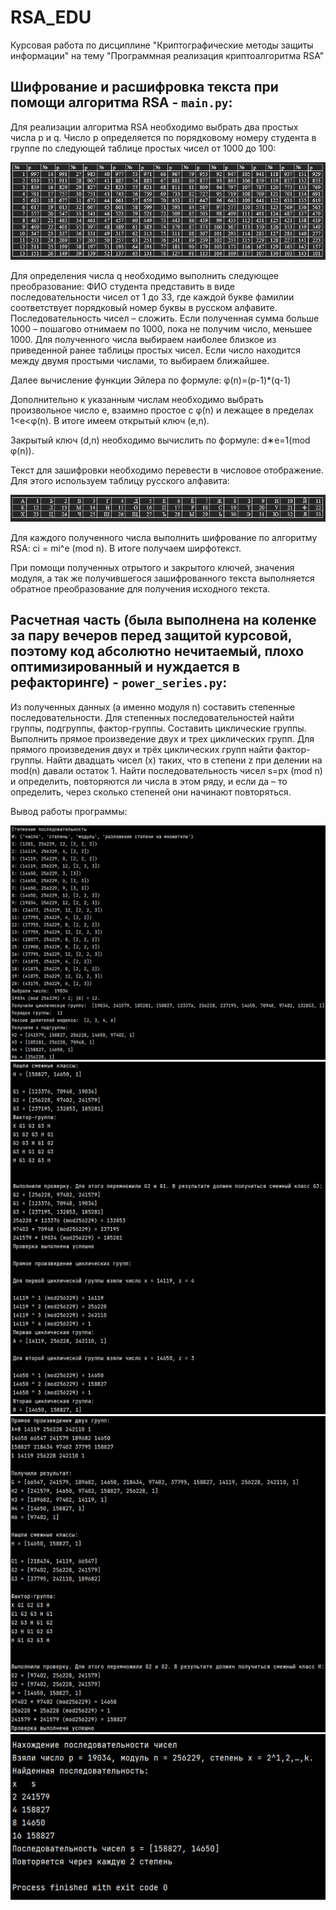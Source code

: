 # RSA_EDU
Курсовая работа по дисциплине "Криптографические методы защиты информации" на тему "Программная реализация криптоалгоритма RSA"


## Шифрование и расшифровка текста при помощи алгоритма RSA - `main.py`:


Для реализации алгоритма RSA необходимо выбрать два простых числа p и q. Число p определяется по порядковому номеру студента в группе по следующей таблице простых чисел от 1000 до 100:


![Image alt](https://github.com/paraleipsis/repo_images/raw/main/RSA_EDU/primes.png)


Для определения числа q необходимо выполнить следующее преобразование: ФИО студента представить в виде последовательности чисел от 1 до 33, где каждой букве фамилии соответствует порядковый номер буквы в русском алфавите. Последовательность чисел – сложить. Если полученная сумма больше 1000 – пошагово отнимаем по 1000, пока не получим число, меньшее 1000. Для полученного числа выбираем наиболее близкое из приведенной ранее таблицы простых чисел. Если число находится между двумя простыми числами, то выбираем ближайшее.


Далее вычисление функции Эйлера по формуле: φ(n)=(p-1)*(q-1)



Дополнительно к указанным числам необходимо выбрать произвольное число e, взаимно простое с φ(n) и лежащее в пределах 1<e<φ(n). В итоге имеем открытый ключ (e,n).


Закрытый ключ (d,n) необходимо вычислить по формуле: d∗e=1(mod φ(n)).


Текст для зашифровки необходимо перевести в числовое отображение. Для этого используем таблицу русского алфавита:


![Image alt](https://github.com/paraleipsis/repo_images/raw/main/RSA_EDU/rus.png)


Для каждого полученного числа выполнить шифрование по алгоритму RSA: ci = mi^e (mod n). В итоге получаем ширфотекст.


При помощи полученных отрытого и закрытого ключей, значения модуля, а так же получившегося зашифрованного текста выполняется обратное преобразование для получения исходного текста.


## Расчетная часть (была выполнена на коленке за пару вечеров перед защитой курсовой, поэтому код абсолютно нечитаемый, плохо оптимизированный и нуждается в рефакторинге) - `power_series.py`:


Из полученных данных (а именно модуля n) составить степенные последовательности. Для степенных последовательностей найти группы, подгруппы, фактор-группы.
Составить циклические группы. Выполнить прямое произведение двух и трех циклических групп. Для прямого произведения двух и трёх циклических групп найти фактор-группы. Найти двадцать чисел (х) таких, что в степени z при делении на mod(n) давали остаток 1.
Найти последовательность чисел s=px (mod n) и определить, повторяются ли числа в этом ряду, и если да – то определить, через сколько степеней они начинают повторяться.


Вывод работы программы:


![Image alt](https://github.com/paraleipsis/repo_images/raw/main/RSA_EDU/1.png)
![Image alt](https://github.com/paraleipsis/repo_images/raw/main/RSA_EDU/2.png)
![Image alt](https://github.com/paraleipsis/repo_images/raw/main/RSA_EDU/3.png)
![Image alt](https://github.com/paraleipsis/repo_images/raw/main/RSA_EDU/4.png)
